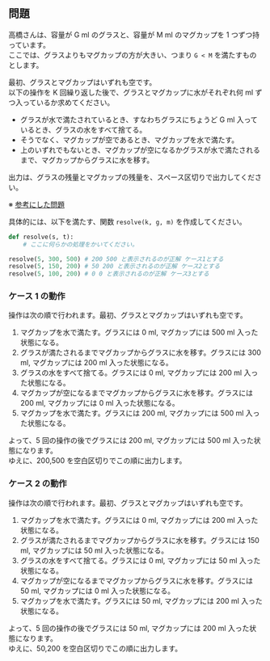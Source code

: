 ## 問題

高橋さんは、容量が G ml のグラスと、容量が M ml のマグカップを 1 つずつ持っています。  
ここでは、グラスよりもマグカップの方が大きい、つまり `G < M` を満たすものとします。

最初、グラスとマグカップはいずれも空です。  
以下の操作を K 回繰り返した後で、グラスとマグカップに水がそれぞれ何 ml ずつ入っているか求めてください。

- グラスが水で満たされているとき、すなわちグラスにちょうど G ml 入っているとき、グラスの水をすべて捨てる。
- そうでなく、マグカップが空であるとき、マグカップを水で満たす。
- 上のいずれでもないとき、マグカップが空になるかグラスが水で満たされるまで、マグカップからグラスに水を移す。

出力は、グラスの残量とマグカップの残量を、スペース区切りで出力してください。

※ [参考にした問題](https://atcoder.jp/contests/abc332/tasks/abc332_b)

具体的には、以下を満たす、関数 `resolve(k, g, m)` を作成してください。

```python
def resolve(s, t):
    # ここに何らかの処理をかいてください。

resolve(5, 300, 500) # 200 500 と表示されるのが正解 ケース1とする
resolve(5, 150, 200) # 50 200 と表示されるのが正解 ケース2とする
resolve(5, 100, 200) # 0 0 と表示されるのが正解 ケース3とする
```

### ケース 1 の動作

操作は次の順で行われます。最初、グラスとマグカップはいずれも空です。

1. マグカップを水で満たす。グラスには 0 ml, マグカップには 500 ml 入った状態になる。
1. グラスが満たされるまでマグカップからグラスに水を移す。グラスには 300 ml, マグカップには 200 ml 入った状態になる。
1. グラスの水をすべて捨てる。グラスには 0 ml, マグカップには 200 ml 入った状態になる。
1. マグカップが空になるまでマグカップからグラスに水を移す。グラスには 200 ml, マグカップには 0 ml 入った状態になる。
1. マグカップを水で満たす。グラスには 200 ml, マグカップには 500 ml 入った状態になる。

よって、5 回の操作の後でグラスには 200 ml, マグカップには 500 ml 入った状態になります。  
ゆえに、200,500 を空白区切りでこの順に出力します。

### ケース 2 の動作

操作は次の順で行われます。最初、グラスとマグカップはいずれも空です。

1. マグカップを水で満たす。グラスには 0 ml, マグカップには 200 ml 入った状態になる。
1. グラスが満たされるまでマグカップからグラスに水を移す。グラスには 150 ml, マグカップには 50 ml 入った状態になる。
1. グラスの水をすべて捨てる。グラスには 0 ml, マグカップには 50 ml 入った状態になる。
1. マグカップが空になるまでマグカップからグラスに水を移す。グラスには 50 ml, マグカップには 0 ml 入った状態になる。
1. マグカップを水で満たす。グラスには 50 ml, マグカップには 200 ml 入った状態になる。

よって、5 回の操作の後でグラスには 50 ml, マグカップには 200 ml 入った状態になります。  
ゆえに、50,200 を空白区切りでこの順に出力します。
